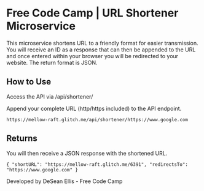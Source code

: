 Free Code Camp | URL Shortener Microservice
=========================

This microservice shortens URL to a friendly format for easier transmission. 
You will receive an ID as a response that can then be appended to the URL and once entered within your browser you will be redirected to your website.
The return format is JSON.

How to Use
-------------
Access the API via /api/shortener/

Append your complete URL (http/https included) to the API endpoint.

`https://mellow-raft.glitch.me/api/shortener/https://www.google.com`

Returns
-------------
You will then receive a JSON response with the shortened URL.

`{
"shortURL": "https://mellow-raft.glitch.me/6391",
"redirectsTo": "https://www.google.com"
}`

Developed by DeSean Ellis - Free Code Camp